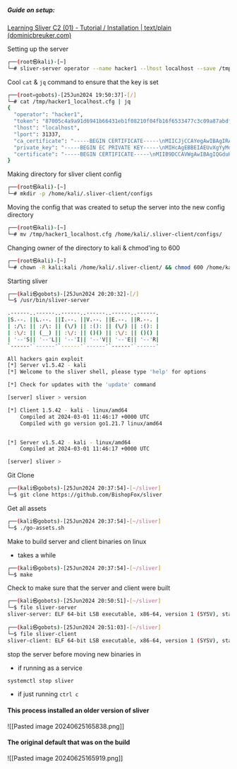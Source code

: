 ##### Guide on setup:
[Learning Sliver C2 (01) - Tutorial / Installation | text/plain (dominicbreuker.com)](https://dominicbreuker.com/post/learning_sliver_c2_01_installation/)

Setting up the server
```bash
┌──(root㉿kali)-[~]
└─# sliver-server operator --name hacker1 --lhost localhost --save /tmp
```
Cool `cat` & `jq` command to ensure that the key is set
```bash
┌──(root💀gobots)-[25Jun2024 19:50:37]-[/]
└─# cat /tmp/hacker1_localhost.cfg | jq 
{
  "operator": "hacker1",
  "token": "87005c4a9a91d6941b66431eb1f08210f04fb16f6533477c3c09a87abdf3980e",
  "lhost": "localhost",
  "lport": 31337,
  "ca_certificate": "-----BEGIN CERTIFICATE-----\nMIICJjCCAYegAwIBAgIRANjiIBAdmw3JgDicnZyAhYwwCgYIKoZIzj0EAwQwFDES\nMBAGA1UEAxMJb3BlcmF0b3JzMB4XDTI0MDYwMTE5NTAwM1oXDTI3MDYwMTE5NTAw\nM1owFDESMBAGA1UEAxMJb3BlcmF0b3JzMIGbMBAGByqGSM49AgEGBSuBBAAjA4GG\nAAQBlF/IRixXxLUo3vG+5Y8Jycmk85qpmKNeGbwgaEBsrxliV97VuhEdcsYU2tvi\nyiB/MGmxlWTFRgyMc7uZvqpums0B8t/pO4wjVyiSj3tNTvIRKNHHjxDl8LfKzaFe\n5UBM4oUFTSgUc/Gkv6O6dOqGAJ13+U6HJx34lyZoigZj7elBvwejdzB1MA4GA1Ud\nDwEB/wQEAwICpDAdBgNVHSUEFjAUBggrBgEFBQcDAQYIKwYBBQUHAwIwDwYDVR0T\nAQH/BAUwAwEB/zAdBgNVHQ4EFgQUgdeG3XN+u6J++vb1G98W++G1ATMwFAYDVR0R\nBA0wC4IJb3BlcmF0b3JzMAoGCCqGSM49BAMEA4GMADCBiAJCAeY8L/MvqgfrAGzd\ncmtINQzJgxhdsuRZM3VCfDm58AW7LRx1oMqtJT7k+PK/z91uxdbd2u7sOnofT6JO\ni9o/E5ClAkIAoC8belU240P4vFWsIz8xSXZymw+aix01MppBaa3ywRLf3nzXQKEE\nWm573a62ZnnlxcquNvLr2DhfzSZDyAd3kk8=\n-----END CERTIFICATE-----\n",
  "private_key": "-----BEGIN EC PRIVATE KEY-----\nMIHcAgEBBEIAEUvXgYyMqelKtTbCit2g7kfo5/X4/O+dwzce64YH5L8QEdqCbUGY\nh6FWrGRYmfEDNkSc+aVsH56JNDSxlsMLo0mgBwYFK4EEACOhgYkDgYYABADwn1rJ\n+8FLY2pd72ba45NdyCnI8sja0N517A9EllauKxDki84kfJpWnXNUOBXHoMRTTEsD\n26zNVzMZzLcSTpVEHgCNowdCG2a3+BQF/a2cQ2hBawDyQcyqe7yx1SQq81YKGMKX\nbD0BjqqFK2FHeOsf94uhCFBcsfuWTZevDIaOVjJvjQ==\n-----END EC PRIVATE KEY-----\n",
  "certificate": "-----BEGIN CERTIFICATE-----\nMIIB9DCCAVWgAwIBAgIQGduHaHoqsQfelE8qrhr27zAKBggqhkjOPQQDBDAUMRIw\nEAYDVQQDEwlvcGVyYXRvcnMwHhcNMjQwMjAxMTk1MDAzWhcNMjYwMTMxMTk1MDAz\nWjASMRAwDgYDVQQDEwdoYWNrZXIxMIGbMBAGByqGSM49AgEGBSuBBAAjA4GGAAQA\n8J9ayfvBS2NqXe9m2uOTXcgpyPLI2tDedewPRJZWrisQ5IvOJHyaVp1zVDgVx6DE\nU0xLA9uszVczGcy3Ek6VRB4AjaMHQhtmt/gUBf2tnENoQWsA8kHMqnu8sdUkKvNW\nChjCl2w9AY6qhSthR3jrH/eLoQhQXLH7lk2XrwyGjlYyb42jSDBGMA4GA1UdDwEB\n/wQEAwIFoDATBgNVHSUEDDAKBggrBgEFBQcDAjAfBgNVHSMEGDAWgBSB14bdc367\non769vUb3xb74bUBMzAKBggqhkjOPQQDBAOBjAAwgYgCQgHXBEXfCB12USMkeFwL\nMY+rrvFumVwVvFHOG2ZjzlNryMrAC45DEYUWlJeUE3/Js+fm97EThE2cjxP78qiv\n0NeJtwJCAdI75avE+HvwEL/r9NKUtjSEb8yKk1Wk2Z2rOeXdXN28tZ2D7pv4a7kF\nZjd8mKqe+v3rOyrzZww7r2AL/vMzUa60\n-----END CERTIFICATE-----\n"
}
```
Making directory for sliver client config
```bash
┌──(root㉿kali)-[~]
└─# mkdir -p /home/kali/.sliver-client/configs  
```
Moving the config that was created to setup the server into the new config directory
```bash
┌──(root㉿kali)-[~]
└─# mv /tmp/hacker1_localhost.cfg /home/kali/.sliver-client/configs/ 
```
Changing owner of the directory to kali & chmod'ing to 600
```bash
┌──(root㉿kali)-[~]
└─# chown -R kali:kali /home/kali/.sliver-client/ && chmod 600 /home/kali/.sliver-
```
Starting sliver
```bash
┌──(kali㉿gobots)-[25Jun2024 20:20:32]-[/]
└─$ /usr/bin/sliver-server                                                                           

.------..------..------..------..------..------.
|S.--. ||L.--. ||I.--. ||V.--. ||E.--. ||R.--. |
| :/\: || :/\: || (\/) || :(): || (\/) || :(): |
| :\/: || (__) || :\/: || ()() || :\/: || ()() |
| '--'S|| '--'L|| '--'I|| '--'V|| '--'E|| '--'R|
`------'`------'`------'`------'`------'`------'

All hackers gain exploit
[*] Server v1.5.42 - kali
[*] Welcome to the sliver shell, please type 'help' for options

[*] Check for updates with the 'update' command

[server] sliver > version

[*] Client 1.5.42 - kali - linux/amd64
    Compiled at 2024-03-01 11:46:17 +0000 UTC
    Compiled with go version go1.21.7 linux/amd64


[*] Server v1.5.42 - kali - linux/amd64
    Compiled at 2024-03-01 11:46:17 +0000 UTC

[server] sliver >  

```
Git Clone
```bash
┌──(kali㉿gobots)-[25Jun2024 20:37:54]-[~/sliver]
└─$ git clone https://github.com/BishopFox/sliver
```
Get all assets
```bash
┌──(kali㉿gobots)-[25Jun2024 20:37:54]-[~/sliver]
└─$ ./go-assets.sh    
```
Make to build server and client binaries on linux
- takes a while
```bash
┌──(kali㉿gobots)-[25Jun2024 20:37:54]-[~/sliver]
└─$ make 
```
Check to make sure that the server and client were built
```bash
┌──(kali㉿gobots)-[25Jun2024 20:50:51]-[~/sliver]
└─$ file sliver-server 
sliver-server: ELF 64-bit LSB executable, x86-64, version 1 (SYSV), statically linked, Go BuildID=40VE85JY0VkPdKjK8DQM/XLbcKPahF-uNyy-xAi52/U4zkWuue5U4o6EzH7Ibk/NSokhQdcxoMaEJJcDP4P, stripped
  
┌──(kali㉿gobots)-[25Jun2024 20:51:03]-[~/sliver]
└─$ file sliver-client
sliver-client: ELF 64-bit LSB executable, x86-64, version 1 (SYSV), statically linked, Go BuildID=OZhfCQYy7RHtnRm5G9vq/P9B2UXsYDH0-Sf1IBCWA/4Vmw53DeDw0Kh5x00xTk/b5wN6V2aaht72I8HC5jx, stripped

```
stop the server before moving new binaries in
- if running as a service
```bash
systemctl stop sliver
```
- if just running `ctrl c`

#### This process installed an older version of sliver
![[Pasted image 20240625165838.png]]

#### The original default that was on the build

![[Pasted image 20240625165919.png]]